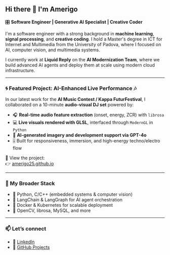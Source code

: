 ## Hi there 👋 I'm Amerigo

🎛 **Software Engineer | Generative AI Specialist | Creative Coder**

I'm a software engineer with a strong background in **machine learning**, **signal processing**, and **creative coding**. I hold a Master's degree in ICT for Internet and Multimedia from the University of Padova, where I focused on AI, computer vision, and multimedia systems.

I currently work at **Liquid Reply** on the **AI Modernization Team**, where we build advanced AI agents and deploy them at scale using modern cloud infrastructure.

---

### 🌀 Featured Project: AI-Enhanced Live Performance 🎶

In our latest work for the **AI Music Contest / Kappa FuturFestival**, I collaborated on a 10-minute **audio-visual DJ set** powered by:

- 🎧 **Real-time audio feature extraction** (onset, energy, ZCR) with `librosa`
- 💻 **Live visuals rendered with GLSL**, interfaced through `ModernGL` in `Python`
- 🧠 **AI-generated imagery and development support via GPT-4o**
- 🎚 Built for responsiveness, immersion, and high-energy techno/electro flow

🎥 View the project:  
👉 [amerigo25.github.io](https://amerigo25.github.io)

---

### 🧠 My Broader Stack

- 🔹 Python, C/C++ (embedded systems & computer vision)
- 🔹 LangChain & LangGraph for AI agent orchestration
- 🔹 Docker & Kubernetes for scalable deployment
- 🔹 OpenCV, librosa, MySQL, and more

---

### 📫 Let’s connect

- 💼 [LinkedIn](https://www.linkedin.com/in/amerigo-aloisi-b97a1213a/) 
- 🧠 [GitHub Projects](https://github.com/Amerigo25)
